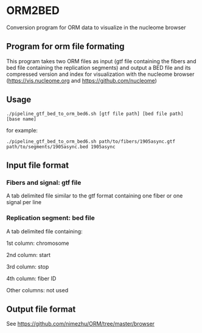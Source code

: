 # ORM2BED
Conversion program for ORM data to visualize in the nucleome browser

## Program for orm file formating

This program takes two ORM files as input (gtf file containing the fibers and bed file containing the replication segments) and output a BED file and its compressed version and index for visualization with the nucleome browser (https://vis.nucleome.org and https://github.com/nucleome)

## Usage

`./pipeline_gtf_bed_to_orm_bed6.sh [gtf file path] [bed file path] [base name]`

for example:

`./pipeline_gtf_bed_to_orm_bed6.sh path/to/fibers/1905async.gtf path/to/segments/1905async.bed 1905async`

## Input file format

### Fibers and signal: gtf file

A tab delimited file similar to the gtf format containing one fiber or one signal per line

### Replication segment: bed file

A tab delimited file containing:

  1st column: chromosome

  2nd column: start

  3rd column: stop

  4th column: fiber ID

  Other columns: not used

## Output file format

See https://github.com/nimezhu/ORM/tree/master/browser
